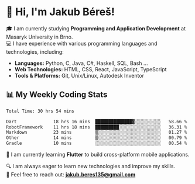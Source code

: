 # 👋 Hi, I'm Jakub Béreš!

🎓 I am currently studying **Programming and Application Development** at Masaryk University in Brno.  
💻 I have experience with various programming languages and technologies, including:  
   - **Languages:** Python, C, Java, C#, Haskell, SQL, Bash ...  
   - **Web Technologies:** HTML, CSS, React, JavaScript, TypeScript  
   - **Tools & Platforms:** Git, Unix/Linux, Autodesk Inventor

## 📊 My Weekly Coding Stats
<!--START_SECTION:waka-->

```txt
Total Time: 30 hrs 54 mins

Dart              18 hrs 16 mins  ██████████████▓░░░░░░░░░░   58.66 %
RobotFramework    11 hrs 18 mins  █████████░░░░░░░░░░░░░░░░   36.31 %
Markdown          23 mins         ▒░░░░░░░░░░░░░░░░░░░░░░░░   01.27 %
Other             14 mins         ▒░░░░░░░░░░░░░░░░░░░░░░░░   00.79 %
Gradle            10 mins         ░░░░░░░░░░░░░░░░░░░░░░░░░   00.54 %
```

<!--END_SECTION:waka-->

🚀 I am currently learning **Flutter** to build cross-platform mobile applications.  

🔍 I am always eager to learn new technologies and improve my skills.  
📩 Feel free to reach out: **jakub.beres135@gmail.com**  

